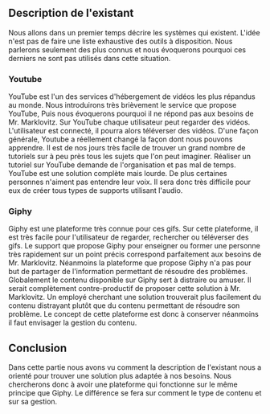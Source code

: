 ## Description de l'existant

Nous allons dans un premier temps décrire les systèmes qui existent. L'idée n'est pas de faire une liste exhaustive des outils à disposition. Nous parlerons seulement des plus connus et nous évoquerons pourquoi ces derniers ne sont pas utilisés dans cette situation.

### Youtube

YouTube est l'un des services d'hébergement de vidéos les plus répandus au monde. Nous introduirons très brièvement le service que propose YouTube, Puis nous évoquerons pourquoi il ne répond pas aux besoins de Mr. Marklovitz.
Sur YouTube chaque utilisateur peut regarder des vidéos. L'utilisateur est connecté, il pourra alors téléverser des vidéos. D'une façon générale, Youtube a réellement changé la façon dont nous pouvons apprendre. Il est de nos jours très facile de trouver un grand nombre de tutoriels sur à peu près tous les sujets que l'on peut imaginer.
Réaliser un tutoriel sur YouTube demande de l'organisation et pas mal de temps. YouTube est une solution complète mais lourde. De plus certaines personnes n'aiment pas entendre leur voix. Il sera donc très difficile pour eux de créer tous types de supports utilisant l'audio.

### Giphy

Giphy est une plateforme très connue pour ces gifs. Sur cette plateforme, il est très facile pour l'utilisateur de regarder, rechercher ou téléverser des gifs. Le support que propose Giphy pour enseigner ou former une personne très rapidement sur un point précis correspond parfaitement aux besoins de Mr. Marklovitz. Néanmoins la plateforme que propose Giphy n'a pas pour but de partager de l'information permettant de résoudre des problèmes. Globalement le contenu disponible sur Giphy sert à distraire ou amuser. Il serait complètement contre-productif de proposer cette solution à Mr. Marklovitz. Un employé cherchant une solution trouverait plus facilement du contenu distrayant plutôt que du contenu permettant de résoudre son problème. Le concept de cette plateforme est donc à conserver néanmoins il faut envisager la gestion du contenu.

## Conclusion

Dans cette partie nous avons vu comment la description de l'existant nous a orienté pour trouver une solution plus adaptée à nos besoins. Nous chercherons donc à avoir une plateforme qui fonctionne sur le même principe que Giphy. Le différence se fera sur comment le type de contenu et sur sa gestion. 



